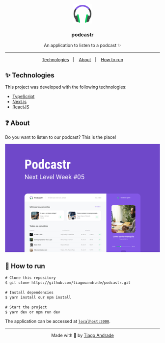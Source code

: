 <div align="center">
  <img src="/.github/favicon.png" alt="favicon" />
  <h3>podcastr</h3>
  <p>An application to listen to a podcast ✨</p>
  <hr/>
  <p>
    <a href="#-technologies">Technologies</a>&nbsp;&nbsp;&nbsp;|&nbsp;&nbsp;&nbsp;
    <a href="#-about">About</a>&nbsp;&nbsp;&nbsp;|&nbsp;&nbsp;&nbsp;
    <a href="#-how-to-run">How to run</a>
  </p>
</div>

## ✨ Technologies

This project was developed with the following technologies:

- [TypeScript](https://www.typescriptlang.org/)
- [Next.js](https://nextjs.org/)
- [ReactJS](https://reactjs.org/)

## ❓ About
Do you want to listen to our podcast? This is the place!

<img src="/.github/thumbnail.png" alt="thumbnail" />

## 🚀 How to run

```
# Clone this repository
$ git clone https://github.com/tiagooandrade/podcastr.git

# Install dependencies
$ yarn install our npm install

# Start the project
$ yarn dev or npm run dev
```

The application can be accessed at [`localhost:3000`](http://localhost:3000).

<hr/>

<div align="center">
  <p>Made with 💚 by <a href="https://github.com/tiagooandrade">Tiago Andrade</a></p>
</div>
